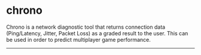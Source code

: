 # chrono
Chrono is a network diagnostic tool that returns connection data (Ping/Latency, Jitter, Packet Loss) as a graded result to the user. This can be used in order to predict multiplayer game performance. 
<hr noshade>

